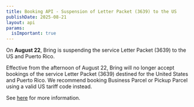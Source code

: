 ```yaml
---
title: Booking API - Suspension of Letter Packet (3639) to the US
publishDate: 2025-08-21
layout: api
params:
  isImportant: true
---
```


On __August 22__, Bring is suspending the service Letter Packet (3639) to the US and Puerto Rico.

Effective from the afternoon of August 22, Bring will no longer accept bookings of the service Letter Packet (3639) destined for the United States and Puerto Rico.
We recommend booking Business Parcel or Pickup Parcel using a valid US tariff code instead. 

See [here](https://www.bring.no/en/customer-service/suspension-of-parcel-deliveries-to-the-usa-effective-from-saturday-august-23) for more information.


